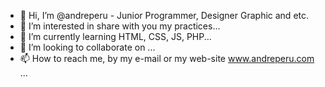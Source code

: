 - 👋 Hi, I’m @andreperu - Junior Programmer, Designer Graphic and etc.
- 👀 I’m interested in share with you my practices...
- 🌱 I’m currently learning HTML, CSS, JS, PHP...
- 💞️ I’m looking to collaborate on ...
- 📫 How to reach me, by my e-mail or my web-site www.andreperu.com ...

<!---
andreperu/andreperu is a ✨ special ✨ repository because its `README.md` (this file) appears on your GitHub profile.
You can click the Preview link to take a look at your changes.
--->
